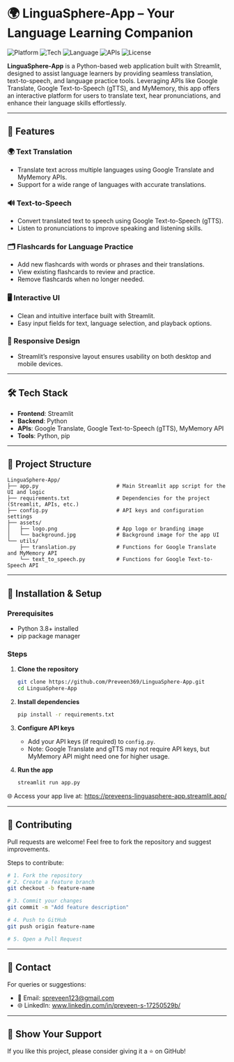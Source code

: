 # 🌍 LinguaSphere-App – Your Language Learning Companion

![Platform](https://img.shields.io/badge/Platform-Web-blue.svg)
![Tech](https://img.shields.io/badge/Frontend-Streamlit-orange.svg)
![Language](https://img.shields.io/badge/Language-Python-yellow.svg)
![APIs](https://img.shields.io/badge/APIs-GoogleTranslate%20%7C%20gTTS%20%7C%20MyMemory-green.svg)
![License](https://img.shields.io/badge/License-MIT-lightgrey.svg)

**LinguaSphere-App** is a Python-based web application built with Streamlit, designed to assist language learners by providing seamless translation, text-to-speech, and language practice tools. Leveraging APIs like Google Translate, Google Text-to-Speech (gTTS), and MyMemory, this app offers an interactive platform for users to translate text, hear pronunciations, and enhance their language skills effortlessly.

---

## 🚀 Features

### 🌍 Text Translation

- Translate text across multiple languages using Google Translate and MyMemory APIs.
- Support for a wide range of languages with accurate translations.

### 🔊 Text-to-Speech

- Convert translated text to speech using Google Text-to-Speech (gTTS).
- Listen to pronunciations to improve speaking and listening skills.

### 🗂️ Flashcards for Language Practice
- Add new flashcards with words or phrases and their translations.  
- View existing flashcards to review and practice.  
- Remove flashcards when no longer needed.

### 🖥️ Interactive UI

- Clean and intuitive interface built with Streamlit.
- Easy input fields for text, language selection, and playback options.

### 📱 Responsive Design

- Streamlit’s responsive layout ensures usability on both desktop and mobile devices.

---

## 🛠️ Tech Stack

- **Frontend**: Streamlit
- **Backend**: Python
- **APIs**: Google Translate, Google Text-to-Speech (gTTS), MyMemory API
- **Tools**: Python, pip

---

## 📂 Project Structure

```
LinguaSphere-App/
├── app.py                         # Main Streamlit app script for the UI and logic
├── requirements.txt               # Dependencies for the project (Streamlit, APIs, etc.)
├── config.py                      # API keys and configuration settings
├── assets/
│   ├── logo.png                   # App logo or branding image
│   └── background.jpg             # Background image for the app UI
└── utils/
    ├── translation.py             # Functions for Google Translate and MyMemory API
    └── text_to_speech.py          # Functions for Google Text-to-Speech API
```

---

## 🧪 Installation & Setup

### Prerequisites

- Python 3.8+ installed
- pip package manager

### Steps

1. **Clone the repository**

   ```bash
   git clone https://github.com/Preveen369/LinguaSphere-App.git
   cd LinguaSphere-App
   ```

2. **Install dependencies**

   ```bash
   pip install -r requirements.txt
   ```

3. **Configure API keys**

   - Add your API keys (if required) to `config.py`.
   - Note: Google Translate and gTTS may not require API keys, but MyMemory API might need one for higher usage.

4. **Run the app**

   ```bash
   streamlit run app.py
   ```

🌐 Access your app live at: https://preveens-linguasphere-app.streamlit.app/

---

## 🤝 Contributing

Pull requests are welcome! Feel free to fork the repository and suggest improvements.

Steps to contribute:

```bash
# 1. Fork the repository
# 2. Create a feature branch
git checkout -b feature-name

# 3. Commit your changes
git commit -m "Add feature description"

# 4. Push to GitHub
git push origin feature-name

# 5. Open a Pull Request
```

---

## 📧 Contact

For queries or suggestions:

- 📩 Email: spreveen123@gmail.com
- 🌐 LinkedIn: www.linkedin.com/in/preveen-s-17250529b/

---

## 🌟 Show Your Support

If you like this project, please consider giving it a ⭐ on GitHub!
